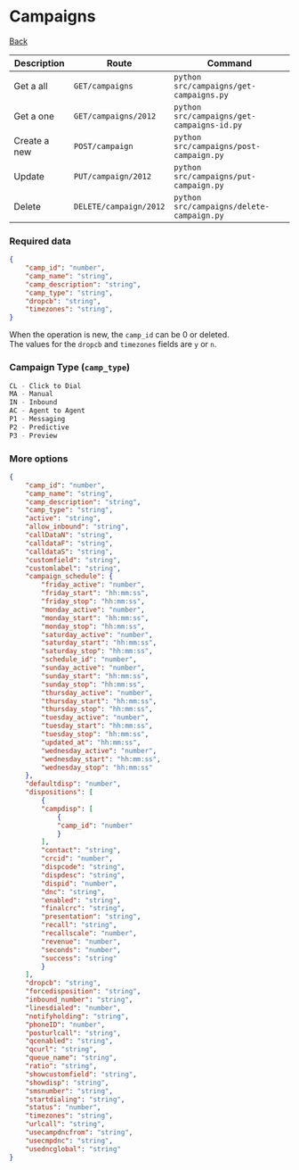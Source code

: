 # Campaigns

[Back](../README.MD#menu)


| Description | Route | Command
|-------------|-------|---------|
|Get a all |`GET/campaigns`|`python src/campaigns/get-campaigns.py`|
|Get a one |`GET/campaigns/2012`|`python src/campaigns/get-campaigns-id.py`| 
|Create a new |`POST/campaign`|`python src/campaigns/post-campaign.py`|  
|Update|`PUT/campaign/2012`|`python src/campaigns/put-campaign.py`|
|Delete | `DELETE/campaign/2012` | `python src/campaigns/delete-campaign.py` |

### Required data
```json
{
    "camp_id": "number",
    "camp_name": "string",
    "camp_description": "string",
    "camp_type": "string",
    "dropcb": "string", 
    "timezones": "string",
}
```
When the operation is new, the `camp_id` can be 0 or deleted.<br>
The values for the `dropcb` and `timezones` fields are `y` or `n`.
### Campaign Type (`camp_type`)
```js
CL - Click to Dial
MA - Manual
IN - Inbound
AC - Agent to Agent
P1 - Messaging
P2 - Predictive
P3 - Preview
```
### More options
```json
{
    "camp_id": "number",
    "camp_name": "string",
    "camp_description": "string",
    "camp_type": "string",
    "active": "string",
    "allow_inbound": "string",
    "callDataN": "string",
    "calldataF": "string",
    "calldataS": "string",
    "customfield": "string",
    "customlabel": "string",
    "campaign_schedule": {
        "friday_active": "number",
        "friday_start": "hh:mm:ss",
        "friday_stop": "hh:mm:ss",
        "monday_active": "number",
        "monday_start": "hh:mm:ss",
        "monday_stop": "hh:mm:ss",
        "saturday_active": "number",
        "saturday_start": "hh:mm:ss",
        "saturday_stop": "hh:mm:ss",
        "schedule_id": "number",
        "sunday_active": "number",
        "sunday_start": "hh:mm:ss",
        "sunday_stop": "hh:mm:ss",
        "thursday_active": "number",
        "thursday_start": "hh:mm:ss",
        "thursday_stop": "hh:mm:ss",
        "tuesday_active": "number",
        "tuesday_start": "hh:mm:ss",
        "tuesday_stop": "hh:mm:ss",
        "updated_at": "hh:mm:ss",
        "wednesday_active": "number",
        "wednesday_start": "hh:mm:ss",
        "wednesday_stop": "hh:mm:ss"
    },
    "defaultdisp": "number",
    "dispositions": [
        {
        "campdisp": [
            {
            "camp_id": "number"
            }
        ],
        "contact": "string",
        "crcid": "number",
        "dispcode": "string",
        "dispdesc": "string",
        "dispid": "number",
        "dnc": "string",
        "enabled": "string",
        "finalcrc": "string",
        "presentation": "string",
        "recall": "string",
        "recallscale": "number",
        "revenue": "number",
        "seconds": "number",
        "success": "string"
        }
    ],
    "dropcb": "string",
    "forcedisposition": "string",
    "inbound_number": "string",
    "linesdialed": "number",
    "notifyholding": "string",
    "phoneID": "number",
    "posturlcall": "string",
    "qcenabled": "string",
    "qcurl": "string",
    "queue_name": "string",
    "ratio": "string",
    "showcustomfield": "string",
    "showdisp": "string",
    "smsnumber": "string",
    "startdialing": "string",
    "status": "number",
    "timezones": "string",
    "urlcall": "string",
    "usecampdncfrom": "string",
    "usecmpdnc": "string",
    "usedncglobal": "string"
}
```